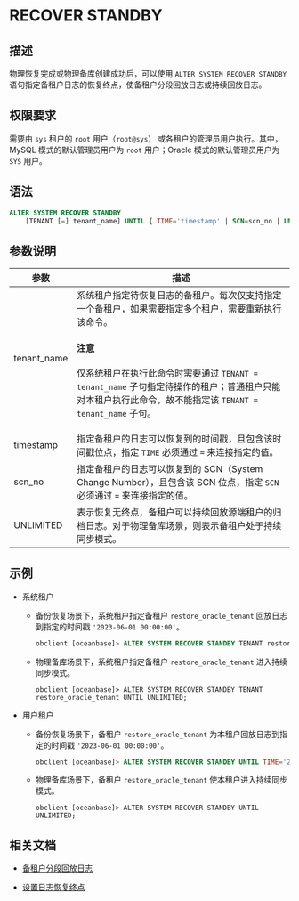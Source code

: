 # RECOVER STANDBY

## 描述

物理恢复完成或物理备库创建成功后，可以使用 `ALTER SYSTEM RECOVER STANDBY` 语句指定备租户日志的恢复终点，使备租户分段回放日志或持续回放日志。

## 权限要求

需要由 `sys` 租户的 `root` 用户（`root@sys`） 或各租户的管理员用户执行。其中，MySQL 模式的默认管理员用户为 `root` 用户；Oracle 模式的默认管理员用户为 `SYS` 用户。

## 语法

```sql
ALTER SYSTEM RECOVER STANDBY 
    [TENANT [=] tenant_name] UNTIL { TIME='timestamp' | SCN=scn_no | UNLIMITED };
```

## 参数说明

| 参数       | 描述                                                                                                      |
|-----------|------------------------------------------------------------------------------------------------------------|
| tenant_name| 系统租户指定待恢复日志的备租户。每次仅支持指定一个备租户，如果需要指定多个租户，需要重新执行该命令。<main id="notice" type='notice'> <h4>注意</h4> <p>仅系统租户在执行此命令时需要通过 <code>TENANT = tenant_name</code> 子句指定待操作的租户；普通租户只能对本租户执行此命令，故不能指定该 <code>TENANT = tenant_name</code> 子句。</p></main>   |
| timestamp | 指定备租户的日志可以恢复到的时间戳，且包含该时间戳位点，指定 `TIME` 必须通过 `=` 来连接指定的值。                    |
| scn_no    | 指定备租户的日志可以恢复到的 SCN（System Change Number），且包含该 SCN 位点，指定 `SCN` 必须通过 `=` 来连接指定的值。 |
| UNLIMITED | 表示恢复无终点，备租户可以持续回放源端租户的归档日志。对于物理备库场景，则表示备租户处于持续同步模式。              |

## 示例

* 系统租户

  * 备份恢复场景下，系统租户指定备租户 `restore_oracle_tenant` 回放日志到指定的时间戳 `'2023-06-01 00:00:00'`。

    ```sql
    obclient [oceanbase]> ALTER SYSTEM RECOVER STANDBY TENANT restore_oracle_tenant UNTIL TIME='2023-06-01 00:00:00';
    ```

  * 物理备库场景下，系统租户指定备租户 `restore_oracle_tenant` 进入持续同步模式。

    ```shell
    obclient [oceanbase]> ALTER SYSTEM RECOVER STANDBY TENANT restore_oracle_tenant UNTIL UNLIMITED;
    ```

* 用户租户

    * 备份恢复场景下，备租户 `restore_oracle_tenant` 为本租户回放日志到指定的时间戳 `'2023-06-01 00:00:00'`。

      ```sql
      obclient [oceanbase]> ALTER SYSTEM RECOVER STANDBY UNTIL TIME='2023-06-01 00:00:00';
      ```

  * 物理备库场景下，备租户 `restore_oracle_tenant` 使本租户进入持续同步模式。

    ```shell
    obclient [oceanbase]> ALTER SYSTEM RECOVER STANDBY UNTIL UNLIMITED;
    ```

## 相关文档

* [备租户分段回放日志](../../../../../600.manage/600.backup-and-recovery/600.restore-data/700.recover-the-standby-tenant.md)

* [设置日志恢复终点](../../../../../600.manage/400.high-availability/300.physical-standby-database-disaster-recovery/300.log-transport-service/200.configure-the-log-transport-service/200.set-log-restore-endpoint.md)
